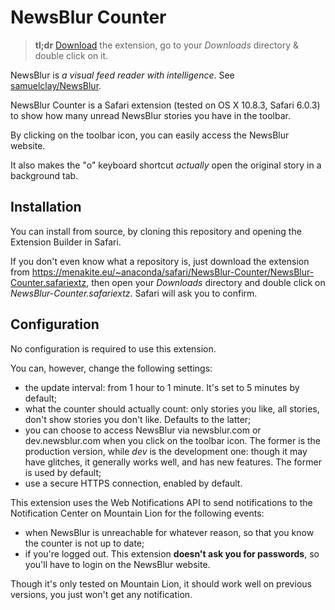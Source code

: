 # NewsBlur Counter
> **tl;dr** [Download](https://menakite.eu/~anaconda/safari/NewsBlur-Counter/NewsBlur-Counter.safariextz) the extension, go to your _Downloads_ directory & double click on it.

NewsBlur is _a visual feed reader with intelligence_.  See [samuelclay/NewsBlur](https://github.com/samuelclay/NewsBlur).

NewsBlur Counter is a Safari extension (tested on OS X 10.8.3, Safari 6.0.3) to show how many unread NewsBlur stories you have in the toolbar.

By clicking on the toolbar icon, you can easily access the NewsBlur website.

It also makes the "o" keyboard shortcut _actually_ open the original story in a background tab.

## Installation
You can install from source, by cloning this repository and opening the Extension Builder in Safari.

If you don't even know what a repository is, just download the extension from https://menakite.eu/~anaconda/safari/NewsBlur-Counter/NewsBlur-Counter.safariextz, then open your _Downloads_ directory and double click on _NewsBlur-Counter.safariextz_.  Safari will ask you to confirm.

## Configuration
No configuration is required to use this extension.

You can, however, change the following settings:

* the update interval: from 1 hour to 1 minute.  It's set to 5 minutes by default;
* what the counter should actually count: only stories you like, all stories, don't show stories you don't like.  Defaults to the latter;
* you can choose to access NewsBlur via newsblur.com or dev.newsblur.com when you click on the toolbar icon.  The former is the production version, while _dev_ is the development one: though it may have glitches, it generally works well, and has new features.  The former is used by default;
* use a secure HTTPS connection, enabled by default.

This extension uses the Web Notifications API to send notifications to the Notification Center on Mountain Lion for the following events:

* when NewsBlur is unreachable for whatever reason, so that you know the counter is not up to date;
* if you're logged out.  This extension **doesn't ask you for passwords**, so you'll have to login on the NewsBlur website.

Though it's only tested on Mountain Lion, it should work well on previous versions, you just won't get any notification.
